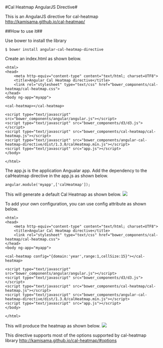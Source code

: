 #Cal Heatmap AngularJS Directive#

This is an AngularJS directive for cal-heatmap http://kamisama.github.io/cal-heatmap/

##How to use it##

Use bower to install the library
```
$ bower install angular-cal-heatmap-directive
```

Create an index.html as shown below.
```
<html>
<head>
	<meta http-equiv="content-type" content="text/html; charset=UTF8">
	<title>Angular Cal Heatmap directive</title>
	<link rel="stylesheet" type="text/css" href="bower_components/cal-heatmap/cal-heatmap.css">
</head>
<body ng-app="myapp">

<cal-heatmap></cal-heatmap>

<script type="text/javascript" src="bower_components/angular/angular.js"></script>
<script type="text/javascript" src="bower_components/d3/d3.js"></script>
<script type="text/javascript" src="bower_components/cal-heatmap/cal-heatmap.js"></script>
<script type="text/javascript" src="bower_components/angular-cal-heatmap-directive/dist/1.3.0/calHeatmap.min.js"></script>
<script type="text/javascript" src="app.js"></script>
</body>

</html>
```

The app.js is the application Angualar app. Add the dependency to the calHeatmap directive in the app.js as shown below.
```
angular.module('myapp',['calHeatmap']);
```
This will generate a default Cal Heatmap as shown below.
![](http://whyjava.files.wordpress.com/2014/03/cal-heatmap-default.png)

To add your own configuration, you can use config attribute as shown below.

```
<html>
<head>
	<meta http-equiv="content-type" content="text/html; charset=UTF8">
	<title>Angular Cal Heatmap directive</title>
	<link rel="stylesheet" type="text/css" href="bower_components/cal-heatmap/cal-heatmap.css">
</head>
<body ng-app="myapp">

<cal-heatmap config="{domain:'year',range:1,cellSize:15}"></cal-heatmap>

<script type="text/javascript" src="bower_components/angular/angular.js"></script>
<script type="text/javascript" src="bower_components/d3/d3.js"></script>
<script type="text/javascript" src="bower_components/cal-heatmap/cal-heatmap.js"></script>
<script type="text/javascript" src="bower_components/angular-cal-heatmap-directive/dist/1.3.0/calHeatmap.min.js"></script>
<script type="text/javascript" src="app.js"></script>
</body>

</html>
```

This will produce the heatmap as shown below.
![](http://whyjava.files.wordpress.com/2014/03/cal-heatmap-configuration.png)

This directive supports most of the options supported by cal-heatmap library http://kamisama.github.io/cal-heatmap/#options


